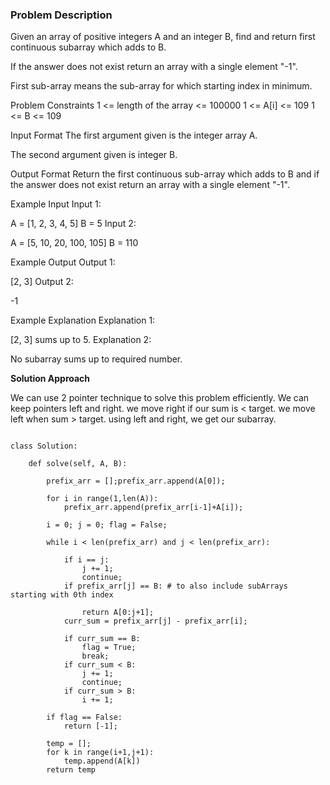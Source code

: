 ### Problem Description

Given an array of positive integers A and an integer B, find and return first continuous subarray which adds to B.

If the answer does not exist return an array with a single element "-1".

First sub-array means the sub-array for which starting index in minimum.



Problem Constraints
1 <= length of the array <= 100000
1 <= A[i] <= 109
1 <= B <= 109



Input Format
The first argument given is the integer array A.

The second argument given is integer B.



Output Format
Return the first continuous sub-array which adds to B and if the answer does not exist return an array with a single element "-1".



Example Input
Input 1:

 A = [1, 2, 3, 4, 5]
 B = 5
Input 2:

 A = [5, 10, 20, 100, 105]
 B = 110


Example Output
Output 1:

 [2, 3]
Output 2:

 -1


Example Explanation
Explanation 1:

 [2, 3] sums up to 5.
Explanation 2:

 No subarray sums up to required number.
 
 **Solution Approach**
 
We can use 2 pointer technique to solve this problem efficiently.
We can keep pointers left and right.
we move right if our sum is < target.
we move left when sum > target. using left and right, we get our subarray.


```

class Solution:

    def solve(self, A, B):

        prefix_arr = [];prefix_arr.append(A[0]);

        for i in range(1,len(A)):
            prefix_arr.append(prefix_arr[i-1]+A[i]);
    
        i = 0; j = 0; flag = False;

        while i < len(prefix_arr) and j < len(prefix_arr):

            if i == j:
                j += 1;
                continue;
            if prefix_arr[j] == B: # to also include subArrays starting with 0th index
            
                return A[0:j+1];
            curr_sum = prefix_arr[j] - prefix_arr[i];

            if curr_sum == B:
                flag = True;
                break;
            if curr_sum < B:
                j += 1;
                continue;
            if curr_sum > B:
                i += 1;

        if flag == False:
            return [-1];
        
        temp = [];
        for k in range(i+1,j+1):
            temp.append(A[k])
        return temp
        
 ```
 
 
